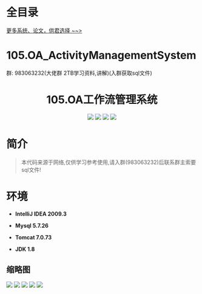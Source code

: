 # 全目录

[更多系统、论文，供君选择 ~~>](https://www.bitwise.net.cn)

# 105.OA_ActivityManagementSystem

<p>群: 983063232(大佬群 2TB学习资料,讲解)(入群获取sql文件)</p>

<p><h1 align="center">105.OA工作流管理系统</h1></p>


<p align="center">
	<img src="https://img.shields.io/badge/jdk-1.8-orange.svg"/>
    <img src="https://img.shields.io/badge/spring-5.x-lightgrey.svg"/>
    <img src="https://img.shields.io/badge/springmvc-3.x-blue.svg"/>
    <img src="https://img.shields.io/badge/mybatis-3.x-yellow.svg"/>
</p>

# 简介


> 本代码来源于网络,仅供学习参考使用,请入群(983063232)后联系群主索要sql文件!



# 环境

- <b>IntelliJ IDEA 2009.3</b>

- <b>Mysql 5.7.26</b>

- <b>Tomcat 7.0.73</b>

- <b>JDK 1.8</b>




## 缩略图

![](https://bitwise.oss-cn-heyuan.aliyuncs.com/2024/9/10/bb0292c7-c903-4fc6-acb4-fa4e62e58dab.png)
![](https://bitwise.oss-cn-heyuan.aliyuncs.com/2024/9/10/ca8d7871-f709-448a-a29a-0c5ef939b222.png)
![](https://bitwise.oss-cn-heyuan.aliyuncs.com/2024/9/10/e8903a89-7923-425d-90a0-9e1789665f5f.png)
![](https://bitwise.oss-cn-heyuan.aliyuncs.com/2024/9/10/88d0ef92-635d-4583-b249-fa68a2db5f3f.png)
![](https://bitwise.oss-cn-heyuan.aliyuncs.com/2024/9/10/52e65da7-b28e-4379-9bf0-9d6dd9393a48.png)


